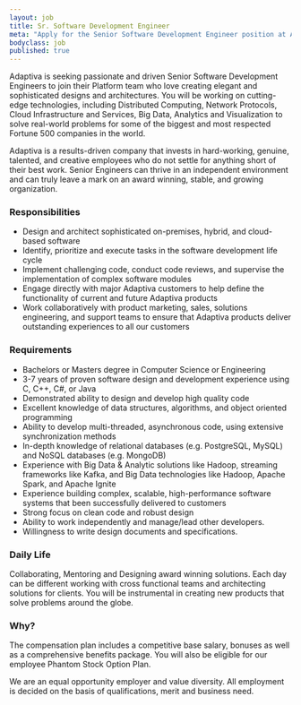 ```yaml
---
layout: job
title: Sr. Software Development Engineer
meta: "Apply for the Senior Software Development Engineer position at Adaptiva HQ in Kirkland, WA"
bodyclass: job
published: true
---
```

Adaptiva is seeking passionate and driven Senior Software Development Engineers to join their Platform team who love creating elegant and sophisticated designs and architectures. You will be working on cutting-edge technologies, including Distributed Computing, Network Protocols, Cloud Infrastructure and Services, Big Data, Analytics and Visualization to solve real-world problems for some of the biggest and most respected Fortune 500 companies in the world. 

Adaptiva is a results-driven company that invests in hard-working, genuine, talented, and creative employees who do not settle for anything short of their best work. Senior Engineers can thrive in an independent environment and can truly leave a mark on an award winning, stable, and growing organization. 

### Responsibilities
* Design and architect sophisticated on-premises, hybrid, and cloud-based software
* Identify, prioritize and execute tasks in the software development life cycle
* Implement challenging code, conduct code reviews, and supervise the implementation of complex software modules
* Engage directly with major Adaptiva customers to help define the functionality of current and future Adaptiva products
* Work collaboratively with product marketing, sales, solutions engineering, and support teams to ensure that Adaptiva products deliver outstanding experiences to all our customers

### Requirements
* Bachelors or Masters degree in Computer Science or Engineering
* 3-7 years of proven software design and development experience using C, C++, C#, or Java
* Demonstrated ability to design and develop high quality code
* Excellent knowledge of data structures, algorithms, and object oriented programming
* Ability to develop multi-threaded, asynchronous code, using extensive synchronization methods
* In-depth knowledge of relational databases (e.g. PostgreSQL, MySQL) and NoSQL databases (e.g. MongoDB)
* Experience with Big Data & Analytic solutions like Hadoop, streaming frameworks like Kafka, and Big Data technologies like Hadoop, Apache Spark, and Apache Ignite
* Experience building complex, scalable, high-performance software systems that been successfully delivered to customers
* Strong focus on clean code and robust design
* Ability to work independently and manage/lead other developers.
* Willingness to write design documents and specifications.

### Daily Life 
Collaborating, Mentoring and Designing award winning solutions. Each day can be different working with cross functional teams and architecting solutions for clients. You will be instrumental in creating new products that solve problems around the globe. 

### Why? 

The compensation plan includes a competitive base salary, bonuses as well as a comprehensive benefits package. You will also be eligible for our employee Phantom Stock Option Plan.

We are an equal opportunity employer and value diversity. All employment is decided on the basis of qualifications, merit and business need.


